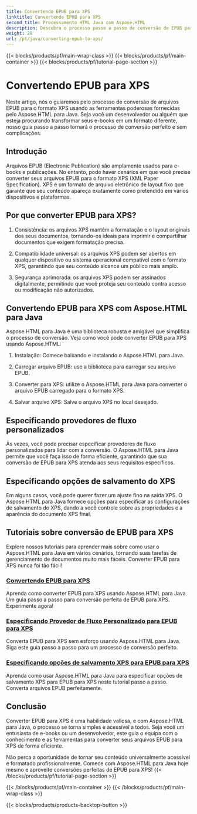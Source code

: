 ```yaml
---
title: Convertendo EPUB para XPS
linktitle: Convertendo EPUB para XPS
second_title: Processamento HTML Java com Aspose.HTML
description: Descubra o processo passo a passo de conversão de EPUB para XPS usando Aspose.HTML Java. Aprenda a especificar provedores de fluxo personalizados e opções de salvamento de XPS para conversões.
weight: 28
url: /pt/java/converting-epub-to-xps/
---
```


{{< blocks/products/pf/main-wrap-class >}}
{{< blocks/products/pf/main-container >}}
{{< blocks/products/pf/tutorial-page-section >}}

# Convertendo EPUB para XPS


Neste artigo, nós o guiaremos pelo processo de conversão de arquivos EPUB para o formato XPS usando as ferramentas poderosas fornecidas pelo Aspose.HTML para Java. Seja você um desenvolvedor ou alguém que esteja procurando transformar seus e-books em um formato diferente, nosso guia passo a passo tornará o processo de conversão perfeito e sem complicações.

## Introdução

Arquivos EPUB (Electronic Publication) são amplamente usados para e-books e publicações. No entanto, pode haver cenários em que você precise converter seus arquivos EPUB para o formato XPS (XML Paper Specification). XPS é um formato de arquivo eletrônico de layout fixo que garante que seu conteúdo apareça exatamente como pretendido em vários dispositivos e plataformas.

## Por que converter EPUB para XPS?

1. Consistência: os arquivos XPS mantêm a formatação e o layout originais dos seus documentos, tornando-os ideais para imprimir e compartilhar documentos que exigem formatação precisa.

2. Compatibilidade universal: os arquivos XPS podem ser abertos em qualquer dispositivo ou sistema operacional compatível com o formato XPS, garantindo que seu conteúdo alcance um público mais amplo.

3. Segurança aprimorada: os arquivos XPS podem ser assinados digitalmente, permitindo que você proteja seu conteúdo contra acesso ou modificação não autorizados.

## Convertendo EPUB para XPS com Aspose.HTML para Java

Aspose.HTML para Java é uma biblioteca robusta e amigável que simplifica o processo de conversão. Veja como você pode converter EPUB para XPS usando Aspose.HTML:

1. Instalação: Comece baixando e instalando o Aspose.HTML para Java.

2. Carregar arquivo EPUB: use a biblioteca para carregar seu arquivo EPUB.

3. Converter para XPS: utilize o Aspose.HTML para Java para converter o arquivo EPUB carregado para o formato XPS.

4. Salvar arquivo XPS: Salve o arquivo XPS no local desejado.

## Especificando provedores de fluxo personalizados

Às vezes, você pode precisar especificar provedores de fluxo personalizados para lidar com a conversão. O Aspose.HTML para Java permite que você faça isso de forma eficiente, garantindo que sua conversão de EPUB para XPS atenda aos seus requisitos específicos.

## Especificando opções de salvamento do XPS

Em alguns casos, você pode querer fazer um ajuste fino na saída XPS. O Aspose.HTML para Java fornece opções para especificar as configurações de salvamento do XPS, dando a você controle sobre as propriedades e a aparência do documento XPS final.

## Tutoriais sobre conversão de EPUB para XPS
Explore nossos tutoriais para aprender mais sobre como usar o Aspose.HTML para Java em vários cenários, tornando suas tarefas de gerenciamento de documentos muito mais fáceis. Converter EPUB para XPS nunca foi tão fácil!
### [Convertendo EPUB para XPS](./convert-epub-to-xps/)
Aprenda como converter EPUB para XPS usando Aspose.HTML para Java. Um guia passo a passo para conversão perfeita de EPUB para XPS. Experimente agora!
### [Especificando Provedor de Fluxo Personalizado para EPUB para XPS](./convert-epub-to-xps-specify-custom-stream-provider/)
Converta EPUB para XPS sem esforço usando Aspose.HTML para Java. Siga este guia passo a passo para um processo de conversão perfeito.
### [Especificando opções de salvamento XPS para EPUB para XPS](./convert-epub-to-xps-specify-xps-save-options/)
Aprenda como usar Aspose.HTML para Java para especificar opções de salvamento XPS para EPUB para XPS neste tutorial passo a passo. Converta arquivos EPUB perfeitamente.

## Conclusão

Converter EPUB para XPS é uma habilidade valiosa, e com Aspose.HTML para Java, o processo se torna simples e acessível a todos. Seja você um entusiasta de e-books ou um desenvolvedor, este guia o equipa com o conhecimento e as ferramentas para converter seus arquivos EPUB para XPS de forma eficiente.

Não perca a oportunidade de tornar seu conteúdo universalmente acessível e formatado profissionalmente. Comece com Aspose.HTML para Java hoje mesmo e aproveite conversões perfeitas de EPUB para XPS!
{{< /blocks/products/pf/tutorial-page-section >}}

{{< /blocks/products/pf/main-container >}}
{{< /blocks/products/pf/main-wrap-class >}}

{{< blocks/products/products-backtop-button >}}
